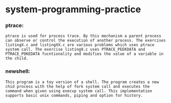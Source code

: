 # system-programming-practice

### ptrace:
    ptrace is used for process trace. By this mechanism a parent process can observe or control the execution of another process. The exercises listingX.c and listingXX.c are various problems which uses ptrace system call. The exercise listing9.c uses PTRACE_PEEKDATA and PTRACE_POKEDATA fucntionality and modifies the value of a variable in the child. 
    
### newshell:
    This program is a toy version of a shell. The program creates a new chid process with the help of fork system call and executes the command when given using execvp system call. This implementation supports basic unix commands, piping and option for history.
